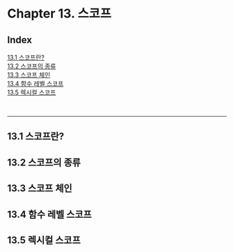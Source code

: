 # Chapter 13. 스코프

## Index

[13.1 스코프란?](#1)<br>
[13.2 스코프의 종류](#2)<br>
[13.3 스코프 체인](#3)<br>
[13.4 함수 레벨 스코프](#4)<br>
[13.5 렉시컬 스코프](#5)<br>

<br>

---

## 13.1 스코프란?<a id="1"></a>

## 13.2 스코프의 종류<a id="2"></a>

## 13.3 스코프 체인<a id="3"></a>

## 13.4 함수 레벨 스코프<a id="4"></a>

## 13.5 렉시컬 스코프<a id="5"></a>
